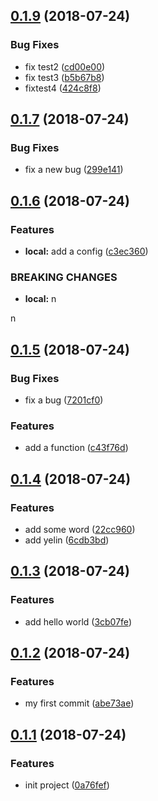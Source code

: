 <a name="0.1.9"></a>
## [0.1.9](https://github.com/yelin2016/log2/compare/v0.1.7...v0.1.9) (2018-07-24)


### Bug Fixes

* fix test2 ([cd00e00](https://github.com/yelin2016/log2/commit/cd00e00))
* fix test3 ([b5b67b8](https://github.com/yelin2016/log2/commit/b5b67b8))
* fixtest4 ([424c8f8](https://github.com/yelin2016/log2/commit/424c8f8))



<a name="0.1.7"></a>
## [0.1.7](https://github.com/yelin2016/log2/compare/v0.1.6...v0.1.7) (2018-07-24)


### Bug Fixes

* fix a new bug ([299e141](https://github.com/yelin2016/log2/commit/299e141))



<a name="0.1.6"></a>
## [0.1.6](https://github.com/yelin2016/log2/compare/v0.1.5...v0.1.6) (2018-07-24)


### Features

* **local:** add a config ([c3ec360](https://github.com/yelin2016/log2/commit/c3ec360))


### BREAKING CHANGES

* **local:** n

n



<a name="0.1.5"></a>
## [0.1.5](https://github.com/yelin2016/log2/compare/v0.1.4...v0.1.5) (2018-07-24)


### Bug Fixes

* fix a bug ([7201cf0](https://github.com/yelin2016/log2/commit/7201cf0))


### Features

* add a function ([c43f76d](https://github.com/yelin2016/log2/commit/c43f76d))



<a name="0.1.4"></a>
## [0.1.4](https://github.com/yelin2016/log2/compare/v0.1.3...v0.1.4) (2018-07-24)


### Features

* add some word ([22cc960](https://github.com/yelin2016/log2/commit/22cc960))
* add yelin ([6cdb3bd](https://github.com/yelin2016/log2/commit/6cdb3bd))



<a name="0.1.3"></a>
## [0.1.3](https://github.com/yelin2016/log2/compare/v0.1.2...v0.1.3) (2018-07-24)


### Features

* add hello world ([3cb07fe](https://github.com/yelin2016/log2/commit/3cb07fe))



<a name="0.1.2"></a>
## [0.1.2](https://github.com/yelin2016/log2/compare/v0.1.1...v0.1.2) (2018-07-24)


### Features

* my first commit ([abe73ae](https://github.com/yelin2016/log2/commit/abe73ae))



<a name="0.1.1"></a>
## [0.1.1](https://github.com/yelin2016/log2/compare/0a76fef...v0.1.1) (2018-07-24)


### Features

* init project ([0a76fef](https://github.com/yelin2016/log2/commit/0a76fef))



